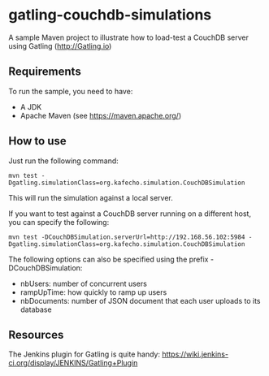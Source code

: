 # gatling-couchdb-simulations

A sample Maven project to illustrate how to load-test a CouchDB server using Gatling (http://Gatling.io)

## Requirements

To run the sample, you need to have:

  - A JDK
  - Apache Maven (see https://maven.apache.org/)

## How to use
Just run the following command:
```
mvn test -Dgatling.simulationClass=org.kafecho.simulation.CouchDBSimulation
```

This will run the simulation against a local server.

If you want to test against a CouchDB server running on a different host, you can specify the following:
```
mvn test -DCouchDBSimulation.serverUrl=http://192.168.56.102:5984 -Dgatling.simulationClass=org.kafecho.simulation.CouchDBSimulation
```

The following options can also be specified using the prefix -DCouchDBSimulation:
  - nbUsers: number of concurrent users
  - rampUpTime: how quickly to ramp up users
  - nbDocuments: number of JSON document that each user uploads to its database

## Resources

The Jenkins plugin for Gatling is quite handy: https://wiki.jenkins-ci.org/display/JENKINS/Gatling+Plugin
